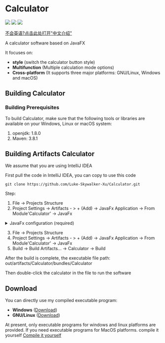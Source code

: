 # Calculator

![](https://img.shields.io/badge/Windows-Passing-49%2C198%2C84.svg?style=falt&logo=Windows)
![](https://img.shields.io/badge/Ubuntu-Passing-49%2C198%2C84.svg?style=falt&logo=Ubuntu)
![](https://img.shields.io/badge/MacOS-Passing-49%2C198%2C84.svg?style=falt&logo=Apple)

[不会英语?点击此处打开"中文介绍"](README_zh.md)

A calculator software based on JavaFX

It focuses on:
 - **style** (switch the calculator button style)
 - **Multifunction** (Multiple calculation mode options)
 - **Cross-platform** (It supports three major platforms: GNU/Linux, Windows and macOS)
 
 ## Building Calculator
 ### Building Prerequisites
To build Calculator, make sure that the following tools or libraries are available on your Windows, Linux or macOS system:
1. openjdk: 1.8.0
2. Maven: 3.8.1


 <span id="Compile it yourself" > </span>

## Building Artifacts Calculator 
 
We assume that you are using IntelliJ IDEA 

First pull the code in IntelliJ IDEA, you can copy to use this code
 
<pre><code>git clone https://github.com/Luke-Skywalker-Xu/Calculator.git</code></pre>

Step:

1. File -> Projects Structure 
2. Project Settings -> Artifacts - > + (Add) -> JavaFx Application -> From Module'Calculator' -> JavaFx

<details>
<summary>JavaFx configuration (required)</summary>

1. Application class -> MainApplication(org.luke) -> OK
2. Title: Calculator 
3. Native bundle: all
4. Apply

</details>

3. File -> Projects Structure 
4. Project Settings -> Artifacts - > + (Add) -> JavaFx Application -> From Module'Calculator' -> JavaFx
5. Build -> Build Artifacts... -> Calculator -> Build

After the build is complete, the executable file path: out/artifacts/Calculator/bundles/Calculator

Then double-click the calculator in the file to run the software

 ## Download 
You can directly use my compiled executable program:
 
  - **Windows** ([Download](https://github.com/Luke-Skywalker-Xu/Calculator/releases))
  - **GNU/Linux** ([Download](https://github.com/Luke-Skywalker-Xu/Calculator/releases))

At present, only executable programs for windows and linux platforms are provided. If you need executable programs for MacOS platforms.
compile it yourself
<a href="#Compile it yourself">Compile it yourself</a>


